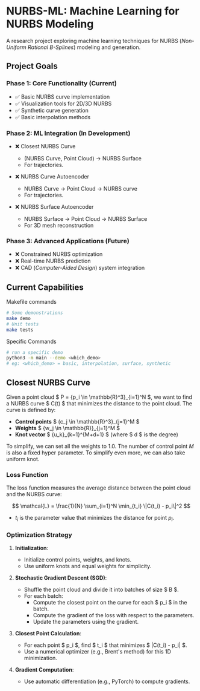 # NURBS-ML: Machine Learning for NURBS Modeling

A research project exploring machine learning techniques for NURBS (*Non-Uniform Rational B-Splines*) modeling and generation.

## Project Goals

### Phase 1: Core Functionality (Current)

- ✅ Basic NURBS curve implementation
- ✅ Visualization tools for 2D/3D NURBS
- ✅ Synthetic curve generation
- ✅ Basic interpolation methods

### Phase 2: ML Integration (In Development)

- ❌ Closest NURBS Curve
  - (NURBS Curve, Point Cloud) $\to$ NURBS Surface
  - For trajectories.

- ❌ NURBS Curve Autoencoder
  - NURBS Curve $\to$ Point Cloud $\to$ NURBS curve
  - For trajectories.

- ❌ NURBS Surface Autoencoder
  - NURBS Surface → Point Cloud $\to$ NURBS Surface
  - For 3D mesh reconstruction

### Phase 3: Advanced Applications (Future)

- ❌ Constrained NURBS optimization
- ❌ Real-time NURBS prediction
- ❌ CAD (*Computer-Aided Design*) system integration

## Current Capabilities

Makefile commands

```bash
# Some demonstrations
make demo
# Unit tests
make tests
```

Specific Commands

```bash
# run a specific demo
python3 -m main --demo <which_demo> 
# eg: <which_demo> = basic, interpolation, surface, synthetic
```

## Closest NURBS Curve

Given a point cloud $ P = \{p_i \in \mathbb{R}^3\}_{i=1}^N $, we want to find a NURBS curve $ C(t) $ that minimizes the distance to the point cloud. The curve is defined by:
- **Control points** $ \{c_j \in \mathbb{R}^3\}_{j=1}^M $
- **Weights** $ \{w_j \in \mathbb{R}\}_{j=1}^M $
- **Knot vector** $ \{u_k\}_{k=1}^{M+d+1} $ (where $ d $ is the degree)

To simplify, we can set all the weights to $1.0$. The number of control point $M$ is also a fixed hyper parameter. To simplify even more, we can also take uniform knot.

### Loss Function


The loss function measures the average distance between the point cloud and the NURBS curve:

$$
\mathcal{L} = \frac{1}{N} \sum_{i=1}^N \min_{t_i} \|C(t_i) - p_i\|^2
$$

- $t_i$ is the parameter value that minimizes the distance for point $p_i$.

### Optimization Strategy

1. **Initialization**:
   - Initialize control points, weights, and knots.
   - Use uniform knots and equal weights for simplicity.

2. **Stochastic Gradient Descent (SGD)**:
   - Shuffle the point cloud and divide it into batches of size $ B $.
   - For each batch:
     - Compute the closest point on the curve for each $ p_i $ in the batch.
     - Compute the gradient of the loss with respect to the parameters.
     - Update the parameters using the gradient.

3. **Closest Point Calculation**:
   - For each point $ p_i $, find $ t_i $ that minimizes $ \|C(t_i) - p_i\| $.
   - Use a numerical optimizer (e.g., Brent's method) for this 1D minimization.

4. **Gradient Computation**:
   - Use automatic differentiation (e.g., PyTorch) to compute gradients.